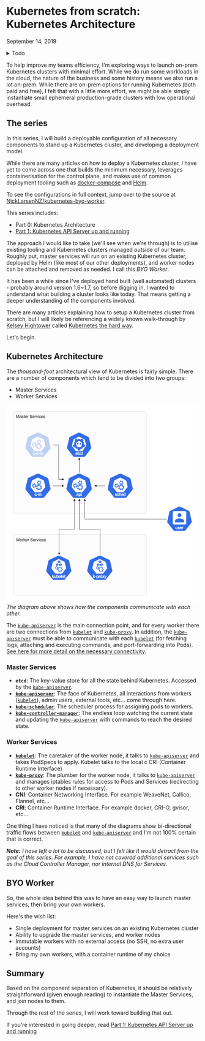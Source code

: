 # Kubernetes from scratch: Kubernetes Architecture

September 14, 2019

<details>
<summary>Todo</summary>
<p>

- Purpose
- Call-out to Kelsey Hightower
- Version (1.14?)
- Kubernetes architecture
- Garden
- BYO Workers (custom container runtime)
- Worker labeling

</p>
</details>  

To help improve my teams efficiency, I'm exploring ways to launch on-prem Kubernetes clusters with minimal effort. While we do run some workloads in the cloud, the nature of the business and some history means we also run a lot on-prem. While there are on-prem options for running Kubernetes (both paid and free), I felt that with a little more effort, we might be able simply instantiate small ephemeral production-grade clusters with low operational overhead.

## The series

In this series, I will build a deployable configuration of all necessary components to stand up a Kubernetes cluster, and developing a deployment model.

While there are many articles on how to deploy a Kubernetes cluster, I have yet to come across one that builds the minimum necessary, leverages containerisation for the control plane, and makes use of common deployment tooling such as [docker-compose] and [Helm].

To see the configurations in full context, jump over to the source at [NickLarsenNZ/kubernetes-byo-worker][source].

This series includes:

- Part 0: Kubernetes Architecture
- [Part 1: Kubernetes API Server up and running][part-1]

The approach I would like to take (we'll see when we're through) is to utilise existing tooling and Kubernetes clusters managed outside of our team. Roughly put, master services will run on an existing Kubernetes cluster, deployed by Helm (like most of our other deployments), and worker nodes can be attached and removed as needed. I call this _BYO Worker_.

It has been a while since I've deployed hand built (well automated) clusters - probably around version 1.6~1.7, so before digging in, I wanted to understand what building a cluster looks like today. That means getting a deeper understanding of the components involved.

There are many articles explaining how to setup a Kubernetes cluster from scratch, but I will likely be referencing a widely known walk-through by [Kelsey Hightower][kelsey-hightower] called [Kubernetes the hard way][k8s-hard-mode].

Let's begin.

## Kubernetes Architecture

The _thousand-foot_ architectural view of Kubernetes is fairly simple. There are a number of components which tend to be divided into two groups:

- Master Services
- Worker Services

![Kubernetes Architecture][kubernetes-arch]
_The diagram above shows how the components communicate with each other._

The [`kube-apiserver`][kube-apiserver] is the main connection point, and for every worker there are two connections from [`kubelet`][kubelet] and [`kube-proxy`][kube-proxy]. In addition, the [`kube-apiserver`][kube-apiserver] must be able to communicate with each [`kubelet`][kubelet] (for fetching logs, attaching and executing commands, and port-forwarding into Pods). [See here for more detail on the necessary connectivity][kubernetes-comms].

### Master Services

- **`etcd`**: The key-value store for all the state behind Kubernetes. Accessed by the [`kube-apiserver`][kube-apiserver].
- [**`kube-apiserver`**][kube-apiserver]: The face of Kubernetes, all interactions from workers ([`kubelet`][kubelet]), admin users, external tools, etc... come through here.
- [**`kube-scheduler`**][kube-scheduler]: The scheduler process for assigning pods to workers.
- [**`kube-controller-manager`**][kube-controller-manager]: The endless loop watching the current state and updating the [`kube-apiserver`][kube-apiserver] with commands to reach the desired state.

### Worker Services

- [**`kubelet`**][kubelet]: The caretaker of the worker node, it talks to [`kube-apiserver`][kube-apiserver] and takes PodSpecs to apply. Kubelet talks to the local c  CRI (Container Runtime Interface)
- [**`kube-proxy`**][kube-proxy]: The plumber for the worker node, it talks to [`kube-apiserver`][kube-apiserver] and manages iptables rules for access to Pods and Services (redirecting to other worker nodes if necessary).
- **CNI**: Container Networking Interface. For example WeaveNet, Callico, Flannel, etc...
- **CRI**: Container Runtime Interface. For example docker, CRI-O, gvisor, etc...

One thing I have noticed is that many of the diagrams show bi-directional traffic flows between [`kubelet`][kubelet] and [`kube-apiserver`][kube-apiserver] and I'm not 100% certain that is correct.

_**Note:** I have left a lot to be discussed, but I felt like it would detract from the goal of this series. For example, I have not covered additional services such as the Cloud Controller Manager, nor internal DNS for Services._

## BYO Worker

So, the whole idea behind this was to have an easy way to launch master services, then bring your own workers. 

Here's the wish list:

- Single deployment for master services on an existing Kubernetes cluster
- Ability to upgrade the master services, and worker nodes
- Immutable workers with no external access (no SSH, no extra user accounts)
- Bring my own workers, with a container runtime of my choice

## Summary

Based on the component separation of Kubernetes, it should be relatively straightforward (given enough reading) to instantiate the Master Services, and join nodes to them.

Through the rest of the series, I will work toward building that out.

If you're interested in going deeper, read [Part 1: Kubernetes API Server up and running][part-1]

[part-1]: https://github.com/NickLarsenNZ/nicklarsennz-blog/blob/master/Part%201.%20Kubernetes%20API.md
[docker-compose]: https://docs.docker.com/compose/
[Helm]: https://helm.sh/
[source]: https://github.com/NickLarsenNZ/kubernetes-byo-worker
[kelsey-hightower]: https://twitter.com/kelseyhightower
[k8s-hard-mode]: https://github.com/kelseyhightower/kubernetes-the-hard-way
[kubernetes-arch]: ./images/kubernetes_architecture.png
[kubernetes-comms]: https://kubernetes.io/docs/concepts/architecture/master-node-communication/
[kube-apiserver]: https://kubernetes.io/docs/reference/command-line-tools-reference/kube-apiserver/
[kube-scheduler]: https://kubernetes.io/docs/reference/command-line-tools-reference/kube-scheduler/
[kube-controller-manager]: https://kubernetes.io/docs/reference/command-line-tools-reference/kube-controller-manager/
[kubelet]: https://kubernetes.io/docs/reference/command-line-tools-reference/kubelet/
[kube-proxy]: https://kubernetes.io/docs/reference/command-line-tools-reference/kube-proxy/
